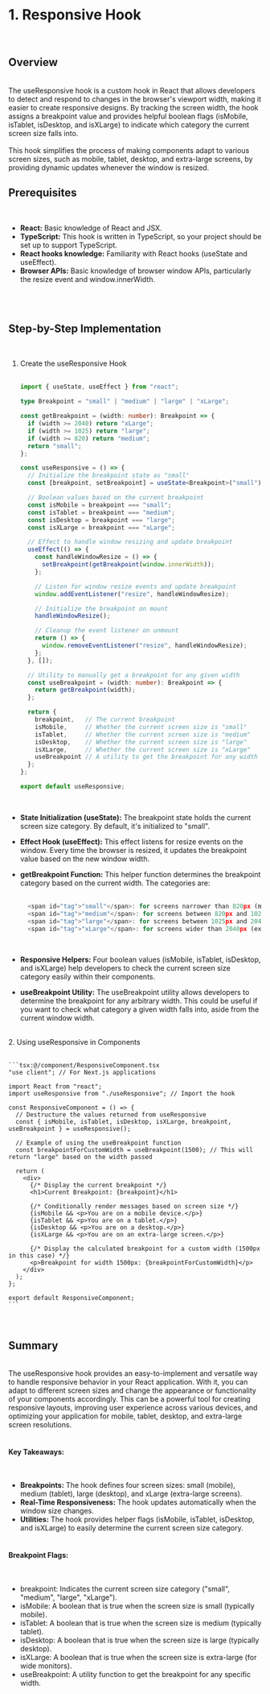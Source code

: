 # 1. Responsive Hook

<br>

## Overview

<br>
The <span id="tag">useResponsive</span> hook is a custom hook in React that allows developers to detect and respond to changes in the browser's viewport width, making it easier to create responsive designs. By tracking the screen width, the hook assigns a <span id="tag">breakpoint</span> value and provides helpful boolean flags (<span id="tag">isMobile</span>, <span id="tag">isTablet</span>, <span id="tag">isDesktop</span>, and <span id="tag">isXLarge</span>) to indicate which category the current screen size falls into.
<br>
<br>
This hook simplifies the process of making components adapt to various screen sizes, such as mobile, tablet, desktop, and extra-large screens, by providing dynamic updates whenever the window is resized.

<br>

## Prerequisites

<br>

- **React:** Basic knowledge of React and JSX.
- **TypeScript:** This hook is written in TypeScript, so your project should be set up to support TypeScript.
- **React hooks knowledge:** Familiarity with React hooks (<span id="tag">useState</span> and <span id="tag">useEffect</span>).
- **Browser APIs:** Basic knowledge of browser <span id="tag">window</span> APIs, particularly the <span id="tag">resize</span> event and <span id="tag">window.innerWidth</span>.  
  <br>

<br>

## Step-by-Step Implementation

<br>

1. Create the <span id="tag">useResponsive</span> Hook
   <br>
   <br>

   ```tsx:@/hooks/useResponsive.ts
   import { useState, useEffect } from "react";

   type Breakpoint = "small" | "medium" | "large" | "xLarge";

   const getBreakpoint = (width: number): Breakpoint => {
     if (width >= 2040) return "xLarge";
     if (width >= 1025) return "large";
     if (width >= 820) return "medium";
     return "small";
   };

   const useResponsive = () => {
     // Initialize the breakpoint state as "small"
     const [breakpoint, setBreakpoint] = useState<Breakpoint>("small");

     // Boolean values based on the current breakpoint
     const isMobile = breakpoint === "small";
     const isTablet = breakpoint === "medium";
     const isDesktop = breakpoint === "large";
     const isXLarge = breakpoint === "xLarge";

     // Effect to handle window resizing and update breakpoint
     useEffect(() => {
       const handleWindowResize = () => {
         setBreakpoint(getBreakpoint(window.innerWidth));
       };

       // Listen for window resize events and update breakpoint
       window.addEventListener("resize", handleWindowResize);

       // Initialize the breakpoint on mount
       handleWindowResize();

       // Cleanup the event listener on unmount
       return () => {
         window.removeEventListener("resize", handleWindowResize);
       };
     }, []);

     // Utility to manually get a breakpoint for any given width
     const useBreakpoint = (width: number): Breakpoint => {
       return getBreakpoint(width);
     };

     return {
       breakpoint,   // The current breakpoint
       isMobile,     // Whether the current screen size is "small"
       isTablet,     // Whether the current screen size is "medium"
       isDesktop,    // Whether the current screen size is "large"
       isXLarge,     // Whether the current screen size is "xLarge"
       useBreakpoint // A utility to get the breakpoint for any width
     };
   };

   export default useResponsive;
   ```

<br>

- **State Initialization (<span id="tag">useState</span>):**
  The <span id="tag">breakpoint</span> state holds the current screen size category. By default, it's initialized to <span id="tag">"small"</span>.

- **Effect Hook (<span id="tag">useEffect</span>):**
  This effect listens for <span id="tag">resize</span> events on the <span id="tag">window</span>. Every time the browser is resized, it updates the <span id="tag">breakpoint</span> value based on the new window width.

- **getBreakpoint Function:**
  This helper function determines the breakpoint category based on the current width. The categories are:
  <br>
  <br>

  ```tsx:@/hooks/useResponsive.ts
    <span id="tag">"small"</span>: for screens narrower than 820px (mobile)
    <span id="tag">"medium"</span>: for screens between 820px and 1024px (tablet)
    <span id="tag">"large"</span>: for screens between 1025px and 2040px (desktop)
    <span id="tag">"xLarge"</span>: for screens wider than 2040px (extra-large screens)
  ```

  <br>

- **Responsive Helpers:**
  Four boolean values (<span id="tag">isMobile</span>, <span id="tag">isTablet</span>, <span id="tag">isDesktop</span>, and <span id="tag">isXLarge</span>) help developers to check the current screen size category easily within their components.

- **useBreakpoint Utility:**
  The <span id="tag">useBreakpoint</span> utility allows developers to determine the <span id="tag">breakpoint</span> for any arbitrary width. This could be useful if you want to check what category a given width falls into, aside from the current window width.

<br>
2. Using <span id="tag">useResponsive</span> in Components
    <br>
    <br>

    ```tsx:@/component/ResponsiveComponent.tsx
    "use client"; // For Next.js applications

    import React from "react";
    import useResponsive from "./useResponsive"; // Import the hook

    const ResponsiveComponent = () => {
      // Destructure the values returned from useResponsive
      const { isMobile, isTablet, isDesktop, isXLarge, breakpoint, useBreakpoint } = useResponsive();

      // Example of using the useBreakpoint function
      const breakpointForCustomWidth = useBreakpoint(1500); // This will return "large" based on the width passed

      return (
        <div>
          {/* Display the current breakpoint */}
          <h1>Current Breakpoint: {breakpoint}</h1>

          {/* Conditionally render messages based on screen size */}
          {isMobile && <p>You are on a mobile device.</p>}
          {isTablet && <p>You are on a tablet.</p>}
          {isDesktop && <p>You are on a desktop.</p>}
          {isXLarge && <p>You are on an extra-large screen.</p>}

          {/* Display the calculated breakpoint for a custom width (1500px in this case) */}
          <p>Breakpoint for width 1500px: {breakpointForCustomWidth}</p>
        </div>
      );
    };

    export default ResponsiveComponent;
    ```

<br>

## Summary

<br>
The <span id="tag">useResponsive</span> hook provides an easy-to-implement and versatile way to handle responsive behavior in your React application. With it, you can adapt to different screen sizes and change the appearance or functionality of your components accordingly. This can be a powerful tool for creating responsive layouts, improving user experience across various devices, and optimizing your application for mobile, tablet, desktop, and extra-large screen resolutions.
<br>
<br>

#### Key Takeaways:

<br>

- **Breakpoints:** The hook defines four screen sizes: small (mobile), medium (tablet), large (desktop), and xLarge (extra-large screens).
- **Real-Time Responsiveness:** The hook updates automatically when the window size changes.
- **Utilities:** The hook provides helper flags (<span id="tag">isMobile</span>, <span id="tag">isTablet</span>, <span id="tag">isDesktop</span>, and <span id="tag">isXLarge</span>) to easily determine the current screen size category.
  <br>
  <br>

#### Breakpoint Flags:

<br>

- <span id="tag">breakpoint</span>: Indicates the current screen size category ("small", "medium", "large", "xLarge").
- <span id="tag">isMobile</span>: A boolean that is true when the screen size is small (typically mobile).
- <span id="tag">isTablet</span>: A boolean that is true when the screen size is medium (typically tablet).
- <span id="tag">isDesktop</span>: A boolean that is true when the screen size is large (typically desktop).
- <span id="tag">isXLarge</span>: A boolean that is true when the screen size is extra-large (for wide monitors).
- <span id="tag">useBreakpoint</span>: A utility function to get the breakpoint for any specific width.
